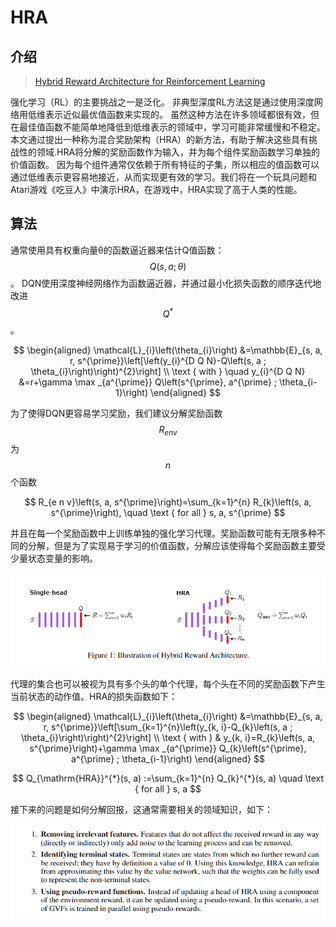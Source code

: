 # HRA

## 介绍

> [Hybrid Reward Architecture for Reinforcement Learning](https://arxiv.org/pdf/1706.04208.pdf)

强化学习（RL）的主要挑战之一是泛化。 非典型深度RL方法这是通过使用深度网络用低维表示近似最优值函数来实现的。 虽然这种方法在许多领域都很有效，但在最佳值函数不能简单地降低到低维表示的领域中，学习可能非常缓慢和不稳定。 本文通过提出一种称为混合奖励架构（HRA）的新方法，有助于解决这些具有挑战性的领域.HRA将分解的奖励函数作为输入，并为每个组件奖励函数学习单独的价值函数。 因为每个组件通常仅依赖于所有特征的子集，所以相应的值函数可以通过低维表示更容易地接近，从而实现更有效的学习。我们将在一个玩具问题和Atari游戏《吃豆人》中演示HRA，在游戏中，HRA实现了高于人类的性能。

## 算法

通常使用具有权重向量θ的函数逼近器来估计Q值函数： $$Q(s,a;θ)$$ 。 DQN使用深度神经网络作为函数逼近器，并通过最小化损失函数的顺序迭代地改进 $$Q^*$$ 。

$$
\begin{aligned} \mathcal{L}_{i}\left(\theta_{i}\right) &=\mathbb{E}_{s, a, r, s^{\prime}}\left[\left(y_{i}^{D Q N}-Q\left(s, a ; \theta_{i}\right)\right)^{2}\right] \\ \text { with } \quad y_{i}^{D Q N} &=r+\gamma \max _{a^{\prime}} Q\left(s^{\prime}, a^{\prime} ; \theta_{i-1}\right) \end{aligned}
$$

为了使得DQN更容易学习奖励，我们建议分解奖励函数 $$R_{e n v}$$为 $$n$$ 个函数

$$
R_{e n v}\left(s, a, s^{\prime}\right)=\sum_{k=1}^{n} R_{k}\left(s, a, s^{\prime}\right), \quad \text { for all } s, a, s^{\prime}
$$

并且在每一个奖励函数中上训练单独的强化学习代理。奖励函数可能有无限多种不同的分解，但是为了实现易于学习的价值函数，分解应该使得每个奖励函数主要受少量状态变量的影响。

![](../../.gitbook/assets/image%20%2832%29.png)

代理的集合也可以被视为具有多个头的单个代理，每个头在不同的奖励函数下产生当前状态的动作值。HRA的损失函数如下：

$$
\begin{aligned} \mathcal{L}_{i}\left(\theta_{i}\right) &=\mathbb{E}_{s, a, r, s^{\prime}}\left[\sum_{k=1}^{n}\left(y_{k, i}-Q_{k}\left(s, a ; \theta_{i}\right)\right)^{2}\right] \\ \text { with } & y_{k, i}=R_{k}\left(s, a, s^{\prime}\right)+\gamma \max _{a^{\prime}} Q_{k}\left(s^{\prime}, a^{\prime} ; \theta_{i-1}\right) \end{aligned}
$$

$$
Q_{\mathrm{HRA}}^{*}(s, a) :=\sum_{k=1}^{n} Q_{k}^{*}(s, a) \quad \text { for all } s, a
$$

接下来的问题是如何分解回报，这通常需要相关的领域知识，如下：

![](../../.gitbook/assets/image%20%28100%29.png)

